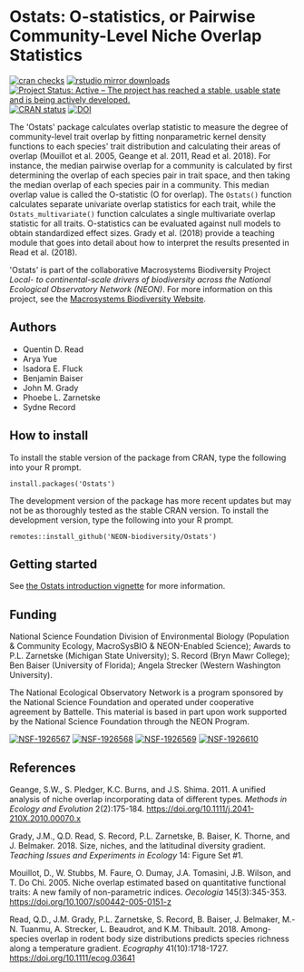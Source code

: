 # Ostats: O-statistics, or Pairwise Community-Level Niche Overlap Statistics

<!-- badges: start -->
[![cran
checks](https://cranchecks.info/badges/worst/Ostats)](https://CRAN.R-project.org/web/checks/check_results_Ostats.html)
[![rstudio mirror
downloads](https://cranlogs.r-pkg.org/badges/Ostats)](https://CRAN.R-project.org/package=Ostats)
[![Project Status: Active – The project has reached a stable, usable
state and is being actively
developed.](https://www.repostatus.org/badges/latest/active.svg)](https://www.repostatus.org/#active)
[![CRAN
status](https://www.r-pkg.org/badges/version/Ostats)](https://CRAN.R-project.org/package=Ostats)
[![DOI](https://zenodo.org/badge/252240390.svg)](https://zenodo.org/badge/latestdoi/252240390)
<!-- badges: end -->

The 'Ostats' package calculates overlap statistic to measure the degree of community-level trait overlap by fitting nonparametric kernel density functions to each species' trait distribution and calculating their areas of overlap (Mouillot et al. 2005, Geange et al. 2011, Read et al. 2018). For instance, the median pairwise overlap for a community is calculated by first determining the overlap of each species pair in trait space, and then taking the median overlap of each species pair in a community. This median overlap value is called the O-statistic (O for overlap). The `Ostats()` function calculates separate univariate overlap statistics for each trait, while the `Ostats_multivariate()` function calculates a single multivariate overlap statistic for all traits. O-statistics can be evaluated against null models to obtain standardized effect sizes. Grady et al. (2018) provide a teaching module that goes into detail about how to interpret the results presented in Read et al. (2018).

'Ostats' is part of the collaborative Macrosystems Biodiversity Project *Local- to continental-scale drivers of biodiversity across the National Ecological Observatory Network (NEON)*. For more information on this project, see the [Macrosystems Biodiversity Website](https://neon-biodiversity.github.io/).

## Authors

* Quentin D. Read
* Arya Yue
* Isadora E. Fluck
* Benjamin Baiser
* John M. Grady
* Phoebe L. Zarnetske
* Sydne Record

## How to install

To install the stable version of the package from CRAN, type the following into your R prompt.

```
install.packages('Ostats')
```

The development version of the package has more recent updates but may not be as thoroughly tested as the stable CRAN version. To install the development version, type the following into your R prompt.

```
remotes::install_github('NEON-biodiversity/Ostats')
```

## Getting started

See [the Ostats introduction vignette](https://neon-biodiversity.github.io/Ostats/articles/Ostats-introduction.html) for more information.  

## Funding 

National Science Foundation Division of Environmental Biology (Population & Community Ecology, MacroSysBIO & NEON-Enabled Science); Awards to P.L. Zarnetske (Michigan State University); S. Record (Bryn Mawr College); Ben Baiser (University of Florida); Angela Strecker (Western Washington University).

The National Ecological Observatory Network is a program sponsored by the National Science Foundation and operated under cooperative agreement by Battelle. This material is based in part upon work supported by the National Science Foundation through the NEON Program.

[![NSF-1926567](https://img.shields.io/badge/NSF-1926567-blue.svg)](https://nsf.gov/awardsearch/showAward?AWD_ID=1926567)
[![NSF-1926568](https://img.shields.io/badge/NSF-1926568-blue.svg)](https://nsf.gov/awardsearch/showAward?AWD_ID=1926568)
[![NSF-1926569](https://img.shields.io/badge/NSF-1926569-blue.svg)](https://nsf.gov/awardsearch/showAward?AWD_ID=1926569)
[![NSF-1926610](https://img.shields.io/badge/NSF-1926610-blue.svg)](https://nsf.gov/awardsearch/showAward?AWD_ID=1926610)

## References

Geange, S.W., S. Pledger, K.C. Burns, and J.S. Shima. 2011. A unified analysis of niche overlap incorporating data of different types. *Methods in Ecology and Evolution* 2(2):175-184. https://doi.org/10.1111/j.2041-210X.2010.00070.x

Grady, J.M., Q.D. Read, S. Record, P.L. Zarnetske, B. Baiser, K. Thorne, and J. Belmaker. 2018. Size, niches, and the latitudinal diversity gradient. *Teaching Issues and Experiments in Ecology* 14: Figure Set #1.

Mouillot, D., W. Stubbs, M. Faure, O. Dumay, J.A. Tomasini, J.B. Wilson, and T. Do Chi. 2005. Niche overlap estimated based on quantitative functional traits: A new family of non-parametric indices. *Oecologia* 145(3):345-353. https://doi.org/10.1007/s00442-005-0151-z

Read, Q.D., J.M. Grady, P.L. Zarnetske, S. Record, B. Baiser, J. Belmaker, M.-N. Tuanmu, A. Strecker, L. Beaudrot, and K.M. Thibault. 2018. Among-species overlap in rodent body size distributions predicts species richness along a temperature gradient. *Ecography* 41(10):1718-1727. https://doi.org/10.1111/ecog.03641

